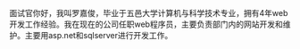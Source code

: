 面试官你好，我叫罗嘉俊，毕业于五邑大学计算机与科学技术专业，拥有4年web开发工作经验。我在现在的公司任职web程序员，主要负责部门内的网站开发和维护。主要用asp.net和sqlserver进行开发工作。